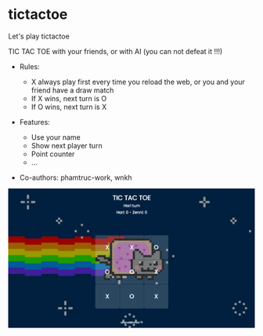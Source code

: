 # tictactoe
Let's play tictactoe

TIC TAC TOE with your friends, or with AI (you can not defeat it !!!)

- Rules:
  + X always play first every time you reload the web, or you and your friend have a draw match
  + If X wins, next turn is O
  + If O wins, next turn is X

- Features:
  + Use your name
  + Show next player turn
  + Point counter
  + ...

- Co-authors: phamtruc-work, wnkh

![img](https://github.com/whynotkimhari/tictactoe/blob/main/img/preview_github.png)
